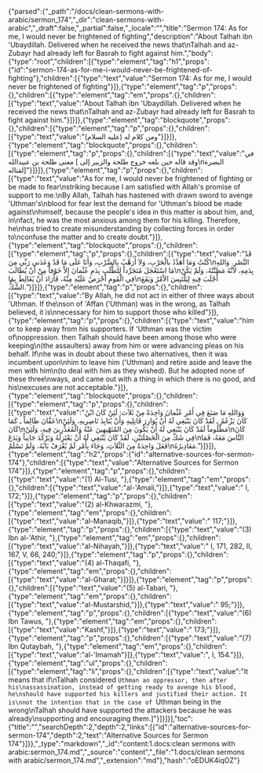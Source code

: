 {"parsed":{"_path":"/docs/clean-sermons-with-arabic/sermon_174","_dir":"clean-sermons-with-arabic","_draft":false,"_partial":false,"_locale":"","title":"Sermon 174:  As for me, I would never be frightened of fighting","description":"About Talhah ibn 'Ubaydillah. Delivered when he received the news that\nTalhah and az-Zubayr had already left for Basrah to fight against him.","body":{"type":"root","children":[{"type":"element","tag":"h1","props":{"id":"sermon-174-as-for-me-i-would-never-be-frightened-of-fighting"},"children":[{"type":"text","value":"Sermon 174:  As for me, I would never be frightened of fighting"}]},{"type":"element","tag":"p","props":{},"children":[{"type":"element","tag":"em","props":{},"children":[{"type":"text","value":"About Talhah ibn 'Ubaydillah. Delivered when he received the news that\nTalhah and az-Zubayr had already left for Basrah to fight against him."}]}]},{"type":"element","tag":"blockquote","props":{},"children":[{"type":"element","tag":"p","props":{},"children":[{"type":"text","value":"ومن كلام له (عليه السلام)"}]}]},{"type":"element","tag":"blockquote","props":{},"children":[{"type":"element","tag":"p","props":{},"children":[{"type":"text","value":"في معنى طلحة بن عبيدالله [ وقد قاله حين بلغه خروج طلحة والزبير إلى\nالبصرة لقتاله]"}]}]},{"type":"element","tag":"p","props":{},"children":[{"type":"text","value":"As for me, I would never be frightened of fighting or be made to fear\nstriking because I am satisfied with Allah's promise of support to me.\nBy Allah, Talhah has hastened with drawn sword to avenge 'Uthman's\nblood for fear lest the demand for 'Uthman's blood be made against\nhimself, because the people's idea in this matter is about him, and, in\nfact, he was the most anxious among them for his killing. Therefore, he\nhas tried to create misunderstanding by collecting forces in order to\nconfuse the matter and to create doubt."}]},{"type":"element","tag":"blockquote","props":{},"children":[{"type":"element","tag":"p","props":{},"children":[{"type":"text","value":"قَدْ كُنْتُ وَمَا أُهَدَّدُ بالْحَرْبِ، وَلاَ أُرَهَّبُ بِالضَّرْبِ، وَأَنَا عَلَى مَا قَدْ وَعَدَني رَبِّي مِنَ\nالنَّصْرِ. وَاللهِ مَا اسْتَعْجَلَ مُتَجَرِّداً لِلطَّلَبِ بِدَمِ عُثْمانَ إِلاَّ خَوْفاً مِنْ أَنْ يُطَالَبَ\nبِدَمِهِ، لاَنَّهُ مَظِنَّتُهُ، وَلَمْ يَكُنْ فِي الْقَومِ أَحْرَصُ عَلَيْهِ مِنْهُ، فَأَرَادَ أَنْ يُغَالِطَ بِمَا\nأَجْلَبَ فِيهِ لِيَلْتَبِسَ الاْمْرُ وَيَقَعَ الشَّكُّ."}]}]},{"type":"element","tag":"p","props":{},"children":[{"type":"text","value":"By Allah, he did not act in either of three ways about 'Uthman. If the\nson of 'Affan ('Uthman) was in the wrong, as Talhah believed, it is\nnecessary for him to support those who killed"}]},{"type":"element","tag":"p","props":{},"children":[{"type":"text","value":"him or to keep away from his supporters. If 'Uthman was the victim of\noppression. then Talhah should have been among those who were keeping\n(the assaulters) away from him or were advancing pleas on his behalf. If\nhe was in doubt about these two alternatives, then it was incumbent upon\nhim to leave him ('Uthman) and retire aside and leave the men with him\n(to deal with him as they wished). But he adopted none of these three\nways, and came out with a thing in which there is no good, and his\nexcuses are not acceptable."}]},{"type":"element","tag":"blockquote","props":{},"children":[{"type":"element","tag":"p","props":{},"children":[{"type":"text","value":"وَوَاللهِ مَا صَنَعَ فِي أَمْرِ عُثْمانَ وَاحِدَةً مِنْ ثَلاَث: لَئِنْ كَانَ ابْنُ عَفَّانَ ظَالِماً ـ كَمَا\nكَانَ يَزْعُمُ ـ لَقَدْ كَانَ يَنْبَغِي لَهُ أَنْ يُوَازِرَ قَاتِلِيهِ وَأَنْ يُنَابِذَ نَاصِرِيهِ، وَلَئِنْ كَانَ\nمَظْلُوماً لَقَدْ كَانَ يَنْبَغِي لَهُ أَنْ يَكُونَ مِنَ المُنَهْنِهِينَ عَنْهُ وَالْمُعَذِّرِينَ فِيهِ، وَلَئِنْ\nكَانَ فِي شَكّ مِنَ الْخَصْلَتَيْنِ، لَقَدْ كَانَ يَنْبَغِي لَهُ أَنْ يَعْتَزِلَهُ وَيَرْكُدَ جَانِباً وَيَدَعَ\nالنَّاسَ مَعَهُ، فَمَا فَعَلَ وَاحِدَةً مِنَ الثَّلاَثِ، وَجَاءَ بِأَمْر لَمْ يُعْرَفْ بَابُهُ، وَلَمْ تَسْلَمْ\nمَعَاذِيرُهُ."}]}]},{"type":"element","tag":"h2","props":{"id":"alternative-sources-for-sermon-174"},"children":[{"type":"text","value":"Alternative Sources for Sermon 174"}]},{"type":"element","tag":"p","props":{},"children":[{"type":"text","value":"(1) Al-Tusi, "},{"type":"element","tag":"em","props":{},"children":[{"type":"text","value":"al-'Amali,"}]},{"type":"text","value":" I, 172;"}]},{"type":"element","tag":"p","props":{},"children":[{"type":"text","value":"(2) al-Khwarazmi, "},{"type":"element","tag":"em","props":{},"children":[{"type":"text","value":"al-Manaqib,"}]},{"type":"text","value":" 117;"}]},{"type":"element","tag":"p","props":{},"children":[{"type":"text","value":"(3) Ibn al-'Athir, "},{"type":"element","tag":"em","props":{},"children":[{"type":"text","value":"al-Nihayah,"}]},{"type":"text","value":" I, 171, 282, II, 167, V, 66, 240;"}]},{"type":"element","tag":"p","props":{},"children":[{"type":"text","value":"(4) al-Thaqafi, "},{"type":"element","tag":"em","props":{},"children":[{"type":"text","value":"al-Gharat;"}]}]},{"type":"element","tag":"p","props":{},"children":[{"type":"text","value":"(5) al-Tabari, "},{"type":"element","tag":"em","props":{},"children":[{"type":"text","value":"al-Mustarshid,"}]},{"type":"text","value":" 95;"}]},{"type":"element","tag":"p","props":{},"children":[{"type":"text","value":"(6) Ibn Tawus, "},{"type":"element","tag":"em","props":{},"children":[{"type":"text","value":"Kashf,"}]},{"type":"text","value":" 173;"}]},{"type":"element","tag":"p","props":{},"children":[{"type":"text","value":"(7) Ibn Qutaybah, "},{"type":"element","tag":"em","props":{},"children":[{"type":"text","value":"al-'Imamah"}]},{"type":"text","value":", I, 154."}]},{"type":"element","tag":"ul","props":{},"children":[{"type":"element","tag":"li","props":{},"children":[{"type":"text","value":"It means that if\nTalhah considered `Uthman an oppressor, then after his\nassassination, instead of getting ready to avenge his blood, he\nshould have supported his killers and justified their action. It is\nnot the intention that in the case of `Uthman being in the wrong\nTalhah should have supported the attackers because he was already\nsupporting and encouraging them.]"}]}]}],"toc":{"title":"","searchDepth":2,"depth":2,"links":[{"id":"alternative-sources-for-sermon-174","depth":2,"text":"Alternative Sources for Sermon 174"}]}},"_type":"markdown","_id":"content:1.docs:clean sermons with arabic:sermon_174.md","_source":"content","_file":"1.docs/clean sermons with arabic/sermon_174.md","_extension":"md"},"hash":"oEDUK4iqOZ"}